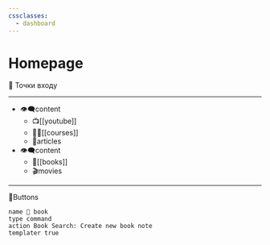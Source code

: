 ```yaml
---
cssclasses:
  - dashboard
---
```

# Homepage

📲 Точки входу
_______________________________
- 👁‍🗨content
	- 📺[[youtube]]
	- 👨‍🏫[[courses]]
	-  📰articles
- 👁‍🗨content
	- 📘[[books]]
	- 🎬movies


---
🔘Buttons

``` button
name 📘 book
type command
action Book Search: Create new book note
templater true 
```
